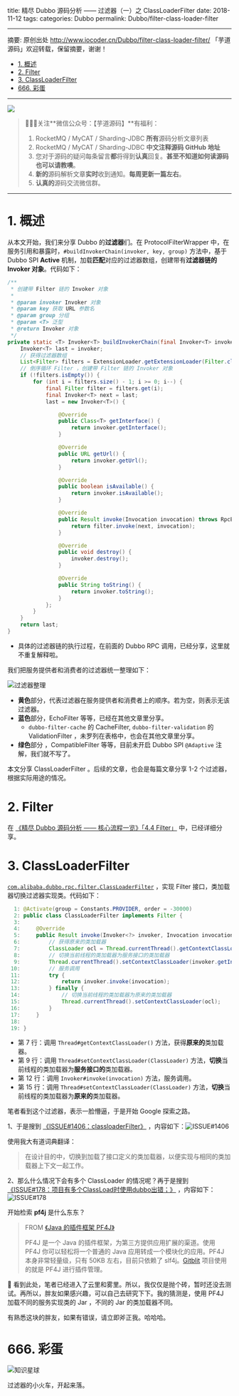 title: 精尽 Dubbo 源码分析 —— 过滤器（一）之 ClassLoaderFilter
date: 2018-11-12
tags:
categories: Dubbo
permalink: Dubbo/filter-class-loader-filter

-------

摘要: 原创出处 http://www.iocoder.cn/Dubbo/filter-class-loader-filter/ 「芋道源码」欢迎转载，保留摘要，谢谢！

- [1. 概述](http://www.iocoder.cn/Dubbo/filter-class-loader-filter/)
- [2. Filter](http://www.iocoder.cn/Dubbo/filter-class-loader-filter/)
- [3. ClassLoaderFilter](http://www.iocoder.cn/Dubbo/filter-class-loader-filter/)
- [666. 彩蛋](http://www.iocoder.cn/Dubbo/filter-class-loader-filter/)

-------

![](http://www.iocoder.cn/images/common/wechat_mp_2017_07_31.jpg)

> 🙂🙂🙂关注**微信公众号：【芋道源码】**有福利：
> 1. RocketMQ / MyCAT / Sharding-JDBC **所有**源码分析文章列表
> 2. RocketMQ / MyCAT / Sharding-JDBC **中文注释源码 GitHub 地址**
> 3. 您对于源码的疑问每条留言**都**将得到**认真**回复。**甚至不知道如何读源码也可以请教噢**。
> 4. **新的**源码解析文章**实时**收到通知。**每周更新一篇左右**。
> 5. **认真的**源码交流微信群。

-------

# 1. 概述

从本文开始，我们来分享 Dubbo 的**过滤器**们。在 ProtocolFilterWrapper 中，在服务引用和暴露时，`#buildInvokerChain(invoker, key, group)` 方法中，基于 Dubbo SPI **Active** 机制，加载**匹配**对应的过滤器数组，创建带有**过滤器链的 Invoker 对象**。代码如下：

```Java
/**
 * 创建带 Filter 链的 Invoker 对象
 *
 * @param invoker Invoker 对象
 * @param key 获取 URL 参数名
 * @param group 分组
 * @param <T> 泛型
 * @return Invoker 对象
 */
private static <T> Invoker<T> buildInvokerChain(final Invoker<T> invoker, String key, String group) {
    Invoker<T> last = invoker;
    // 获得过滤器数组
    List<Filter> filters = ExtensionLoader.getExtensionLoader(Filter.class).getActivateExtension(invoker.getUrl(), key, group);
    // 倒序循环 Filter ，创建带 Filter 链的 Invoker 对象
    if (!filters.isEmpty()) {
        for (int i = filters.size() - 1; i >= 0; i--) {
            final Filter filter = filters.get(i);
            final Invoker<T> next = last;
            last = new Invoker<T>() {

                @Override
                public Class<T> getInterface() {
                    return invoker.getInterface();
                }

                @Override
                public URL getUrl() {
                    return invoker.getUrl();
                }

                @Override
                public boolean isAvailable() {
                    return invoker.isAvailable();
                }

                @Override
                public Result invoke(Invocation invocation) throws RpcException {
                    return filter.invoke(next, invocation);
                }

                @Override
                public void destroy() {
                    invoker.destroy();
                }

                @Override
                public String toString() {
                    return invoker.toString();
                }
            };
        }
    }
    return last;
}
```

* 具体的过滤器链的执行过程，在前面的 Dubbo RPC 调用，已经分享，这里就不重复解释啦。

我们把服务提供者和消费者的过滤器统一整理如下：

![过滤器整理](http://www.iocoder.cn/images/Dubbo/2018_11_12/01.png)

* **黄色**部分，代表过滤器在服务提供者和消费者上的顺序。若为空，则表示无该过滤器。
* **蓝色**部分，EchoFilter 等等，已经在其他文章里分享。
    * `dubbo-filter-cache` 的 CacheFilter, `dubbo-filter-validation` 的 ValidationFilter ，未罗列在表格中，也会在其他文章里分享。
* **绿色**部分 ，CompatibleFilter 等等，目前未开启 Dubbo SPI `@Adaptive` 注解，我们就不写了。

本文分享 ClassLoaderFilter 。后续的文章，也会是每篇文章分享 1-2 个过滤器，根据实际用途的情况。

# 2. Filter

在 [《精尽 Dubbo 源码分析 —— 核心流程一览》「4.4 Filter」](http://www.iocoder.cn/Dubbo/implementation-intro/?self) 中，已经详细分享。

# 3. ClassLoaderFilter

[`com.alibaba.dubbo.rpc.filter.ClassLoaderFilter`](https://github.com/YunaiV/dubbo/blob/master/dubbo-rpc/dubbo-rpc-api/src/main/java/com/alibaba/dubbo/rpc/filter/ClassLoaderFilter.java) ，实现 Filter 接口，类加载器切换过滤器实现类。代码如下：

```Java
  1: @Activate(group = Constants.PROVIDER, order = -30000)
  2: public class ClassLoaderFilter implements Filter {
  3: 
  4:     @Override
  5:     public Result invoke(Invoker<?> invoker, Invocation invocation) throws RpcException {
  6:         // 获得原来的类加载器
  7:         ClassLoader ocl = Thread.currentThread().getContextClassLoader();
  8:         // 切换当前线程的类加载器为服务接口的类加载器
  9:         Thread.currentThread().setContextClassLoader(invoker.getInterface().getClassLoader());
 10:         // 服务调用
 11:         try {
 12:             return invoker.invoke(invocation);
 13:         } finally {
 14:             // 切换当前线程的类加载器为原来的类加载器
 15:             Thread.currentThread().setContextClassLoader(ocl);
 16:         }
 17:     }
 18: 
 19: }
```

* 第 7 行：调用 `Thread#getContextClassLoader()` 方法，获得**原来的**类加载器。
* 第 9 行：调用 `Thread#setContextClassLoader(ClassLoader)` 方法，**切换**当前线程的类加载器为**服务接口的**类加载器。
* 第 12 行：调用 `Invoker#invoke(invocation)` 方法，服务调用。
* 第 15 行：调用 `Thread#setContextClassLoader(ClassLoader)` 方法，**切换**当前线程的类加载器为**原来的**类加载器。

笔者看到这个过滤器，表示一脸懵逼，于是开始 Google 探索之路。

1、于是搜到 [《ISSUE#1406：classloaderFilter》](https://github.com/apache/incubator-dubbo/issues/1406) ，内容如下：![ISSUE#1406](http://www.iocoder.cn/images/Dubbo/2018_11_12/02.png)

使用我大有道词典翻译：

> 在设计目的中，切换到加载了接口定义的类加载器，以便实现与相同的类加载器上下文一起工作。

2、那么什么情况下会有多个 ClassLoader 的情况呢？再于是搜到 [《ISSUE#178：项目有多个ClassLoad时使用dubbo出错；》](https://github.com/apache/incubator-dubbo/issues/178) ，内容如下：![ISSUE#178](http://www.iocoder.cn/images/Dubbo/2018_11_12/03.png)

开始检索 **pf4j** 是什么东东？

> FROM [《Java 的插件框架 PF4J》](https://www.oschina.net/p/pf4j)
> 
> PF4J 是一个 Java 的插件框架，为第三方提供应用扩展的渠道。使用 PF4J 你可以轻松将一个普通的 Java 应用转成一个模块化的应用。PF4J 本身非常轻量级，只有 50KB 左右，目前只依赖了 slf4j。[Gitblit](https://www.oschina.net/p/gitblit) 项目使用的就是 PF4J 进行插件管理。

🙂 看到此处，笔者已经进入了云里和雾里。所以，我仅仅是抛个砖，暂时还没去测试。再所以，胖友如果感兴趣，可以自己去研究下下。我的猜测是，使用 PF4J 加载不同的服务实现类的 Jar ，不同的 Jar 的类加载器不同。

有熟悉这块的胖友，如果有错误，请立即斧正我。哈哈哈。

# 666. 彩蛋

![知识星球](http://www.iocoder.cn/images/Architecture/2017_12_29/01.png)

过滤器的小火车，开起来落。

